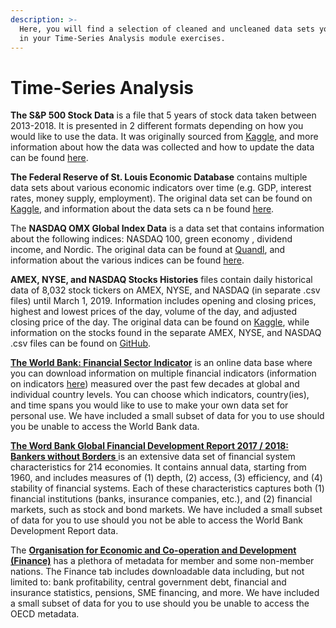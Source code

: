 ```yaml
---
description: >-
  Here, you will find a selection of cleaned and uncleaned data sets you can use
  in your Time-Series Analysis module exercises.
---
```


# Time-Series Analysis

**The S&P 500 Stock Data** is a file that 5 years of stock data taken between 2013-2018. It is presented in 2 different formats depending on how you would like to use the data. It was originally sourced from [Kaggle](https://www.kaggle.com/camnugent/sandp500), and more information about how the data was collected and how to update the data can be found [here](https://github.com/CNuge/kaggle-code/tree/master/stock_data). 

**The Federal Reserve of St. Louis Economic Database** contains multiple data sets about various economic indicators over time \(e.g. GDP, interest rates, money supply, employment\). The original data set can be found on [Kaggle](https://www.quandl.com/data/FRED-Federal-Reserve-Economic-Data), and information about the data sets ca n be found [here](https://www.quandl.com/data/FRED-Federal-Reserve-Economic-Data/documentation).

The **NASDAQ OMX Global Index Data** is a data set that contains information about the following indices: NASDAQ 100, green economy , dividend income, and Nordic. The original data can be found at [Quandl](https://www.quandl.com/data/NASDAQOMX-NASDAQ-OMX-Global-Index-Data), and information about the various indices can be found [here](https://www.quandl.com/data/NASDAQOMX-NASDAQ-OMX-Global-Index-Data/documentation?anchor=introduction).

**AMEX, NYSE, and NASDAQ Stocks Histories** files contain daily historical data of 8,032 stock tickers on AMEX, NYSE, and NASDAQ \(in separate .csv files\) until March 1, 2019. Information includes opening and closing prices, highest and lowest prices of the day, volume of the day, and adjusted closing price of the day. The original data can be found on [Kaggle](https://www.kaggle.com/qks1lver/amex-nyse-nasdaq-stock-histories), while information on the stocks found in the separate AMEX, NYSE, and NASDAQ .csv files can be found on [GitHub](https://github.com/qks1lver/redtide).

[**The World Bank: Financial Sector Indicator**](https://data.worldbank.org/indicator) is an online data base where you can download information on multiple financial indicators \(information on indicators [here](http://datatopics.worldbank.org/g20fidata/)\) measured over the past few decades at global and individual country levels. You can choose which indicators, country\(ies\), and time spans you would like to use to make your own data set for personal use. We have included a small subset of data for you to use should you be unable to access the World Bank data. 

[**The Word Bank Global Financial Development Report 2017 / 2018: Bankers without Borders** ](https://www.worldbank.org/en/publication/gfdr/data/global-financial-development-database)is an extensive data set of financial system characteristics for 214 economies. It contains annual data, starting from 1960, and includes measures of \(1\) depth, \(2\) access, \(3\) efficiency, and \(4\) stability of financial systems. Each of these characteristics captures both \(1\) financial institutions \(banks, insurance companies, etc.\), and \(2\) financial markets, such as stock and bond markets. We have included a small subset of data for you to use should you not be able to access the World Bank Development Report data. 

The [**Organisation for Economic and Co-operation and Development \(Finance\)**](https://stats.oecd.org/) has a plethora of metadata for member and some non-member nations. The Finance tab  includes downloadable data including, but not limited to: bank profitability, central government debt, financial and insurance statistics, pensions, SME financing, and more. We have included a small subset of data for you to use should you be unable to access the OECD metadata.

